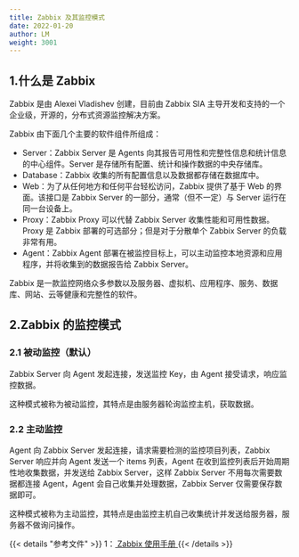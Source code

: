 ```yaml
---
title: Zabbix 及其监控模式
date: 2022-01-20
author: LM
weight: 3001
---
```


## 1.什么是 Zabbix

Zabbix 是由 Alexei Vladishev 创建，目前由 Zabbix SIA 主导开发和支持的一个企业级，开源的，分布式资源监控解决方案。

Zabbix 由下面几个主要的软件组件所组成：

- Server：Zabbix Server 是 Agents 向其报告可用性和完整性信息和统计信息的中心组件。Server 是存储所有配置、统计和操作数据的中央存储库。
- Database：Zabbix 收集的所有配置信息以及数据都存储在数据库中。
- Web：为了从任何地方和任何平台轻松访问，Zabbix 提供了基于 Web 的界面。该接口是 Zabbix Server 的一部分，通常（但不一定）与 Server 运行在同一台设备上。
- Proxy：Zabbix Proxy 可以代替 Zabbix Server 收集性能和可用性数据。Proxy 是 Zabbix 部署的可选部分；但是对于分散单个 Zabbix Server 的负载非常有用。
- Agent：Zabbix Agent 部署在被监控目标上，可以主动监控本地资源和应用程序，并将收集到的数据报告给 Zabbix Server。

Zabbix 是一款监控网络众多参数以及服务器、虚拟机、应用程序、服务、数据库、网站、云等健康和完整性的软件。

## 2.Zabbix 的监控模式

### 2.1 被动监控（默认）

Zabbix Server 向 Agent 发起连接，发送监控 Key，由 Agent 接受请求，响应监控数据。

这种模式被称为被动监控，其特点是由服务器轮询监控主机，获取数据。

### 2.2 主动监控

Agent 向 Zabbix Server 发起连接，请求需要检测的监控项目列表，Zabbix Server 响应并向 Agent 发送一个 items 列表，Agent 在收到监控列表后开始周期性地收集数据，并发送给 Zabbix Server，这样 Zabbix Server 不用每次需要数据都连接 Agent，Agent 会自己收集并处理数据，Zabbix Server 仅需要保存数据即可。

这种模式被称为主动监控，其特点是由监控主机自己收集统计并发送给服务器，服务器不做询问操作。

{{< details "参考文件" >}} 
1：[ Zabbix 使用手册 ](https://www.zabbix.com/documentation/current/zh/manual)
{{< /details >}}